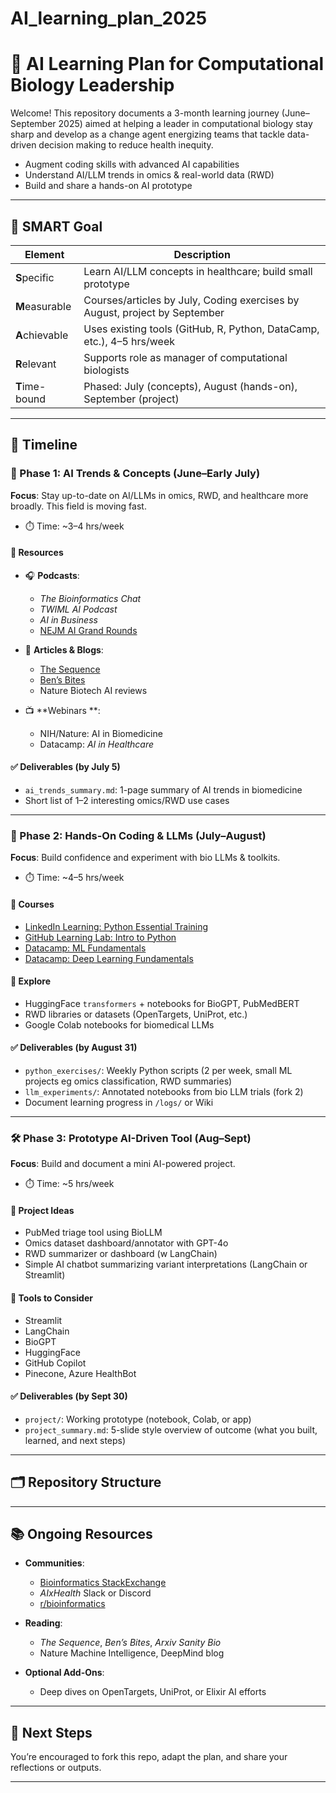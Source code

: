 # AI_learning_plan_2025
# 🧠 AI Learning Plan for Computational Biology Leadership

Welcome! This repository documents a 3-month learning journey (June–September 2025) aimed at helping a leader in computational biology stay sharp and develop as a change agent energizing teams that tackle data-driven decision making to reduce health inequity.

- Augment coding skills with advanced AI capabilities 
- Understand AI/LLM trends in omics & real-world data (RWD)
- Build and share a hands-on AI prototype

---

## 🎯 SMART Goal

| Element     | Description |
|-------------|-------------|
| **S**pecific | Learn AI/LLM concepts in healthcare; build small prototype |
| **M**easurable | Courses/articles by July, Coding exercises by August, project by September |
| **A**chievable | Uses existing tools (GitHub, R, Python, DataCamp, etc.), 4–5 hrs/week |
| **R**elevant | Supports role as manager of computational biologists |
| **T**ime-bound | Phased: July (concepts), August (hands-on), September (project) |

---

## 📅 Timeline

### 📘 Phase 1: AI Trends & Concepts (June–Early July)

**Focus**: Stay up-to-date on AI/LLMs in omics, RWD, and healthcare more broadly. This field is moving fast. 

- ⏱️ Time: ~3–4 hrs/week

#### 🔗 Resources
- 🎧 **Podcasts**:
  - *The Bioinformatics Chat*
  - *TWIML AI Podcast*
  - *AI in Business*
  - [NEJM AI Grand Rounds](https://ai-podcast.nejm.org)

- 📖 **Articles & Blogs**:
  - [The Sequence](https://thesequence.substack.com)
  - [Ben’s Bites](https://www.bensbites.co/)
  - Nature Biotech AI reviews

- 📺 **Webinars **:
  - NIH/Nature: AI in Biomedicine
  - Datacamp: *AI in Healthcare*

#### ✅ Deliverables (by July 5)
- `ai_trends_summary.md`: 1-page summary of AI trends in biomedicine
- Short list of 1–2 interesting omics/RWD use cases

---

### 🧪 Phase 2: Hands-On Coding & LLMs (July–August)

**Focus**: Build confidence and experiment with bio LLMs & toolkits.

- ⏱️ Time: ~4–5 hrs/week

#### 📘 Courses
- [LinkedIn Learning: Python Essential Training](https://www.linkedin.com/learning)
- [GitHub Learning Lab: Intro to Python](https://lab.github.com/)
- [Datacamp: ML Fundamentals](https://www.datacamp.com/)
- [Datacamp: Deep Learning Fundamentals](https://www.datacamp.com/)

#### 🧬 Explore
- HuggingFace `transformers` + notebooks for BioGPT, PubMedBERT
- RWD libraries or datasets (OpenTargets, UniProt, etc.)
- Google Colab notebooks for biomedical LLMs

#### ✅ Deliverables (by August 31)
- `python_exercises/`: Weekly Python scripts (2 per week, small ML projects eg omics classification, RWD summaries)
- `llm_experiments/`: Annotated notebooks from bio LLM trials (fork 2)
- Document learning progress in `/logs/` or Wiki

---

### 🛠️ Phase 3: Prototype AI-Driven Tool (Aug–Sept)

**Focus**: Build and document a mini AI-powered project.

- ⏱️ Time: ~5 hrs/week

#### 🧠 Project Ideas
- PubMed triage tool using BioLLM
- Omics dataset dashboard/annotator with GPT-4o
- RWD summarizer or dashboard (w LangChain)
- Simple AI chatbot summarizing variant interpretations (LangChain or Streamlit)
  
#### 🔨 Tools to Consider
- Streamlit
- LangChain
- BioGPT
- HuggingFace
- GitHub Copilot
- Pinecone, Azure HealthBot

#### ✅ Deliverables (by Sept 30)
- `project/`: Working prototype (notebook, Colab, or app)
- `project_summary.md`: 5-slide style overview of outcome (what you built, learned, and next steps)

---

## 🗂️ Repository Structure


---

## 📚 Ongoing Resources

- **Communities**:  
  - [Bioinformatics StackExchange](https://bioinformatics.stackexchange.com)  
  - *AIxHealth* Slack or Discord  
  - [r/bioinformatics](https://www.reddit.com/r/bioinformatics/)

- **Reading**:  
  - *The Sequence*, *Ben’s Bites*, *Arxiv Sanity Bio*  
  - Nature Machine Intelligence, DeepMind blog

- **Optional Add-Ons**:
  - Deep dives on OpenTargets, UniProt, or Elixir AI efforts

---

## 🧭 Next Steps

You’re encouraged to fork this repo, adapt the plan, and share your reflections or outputs.

---

